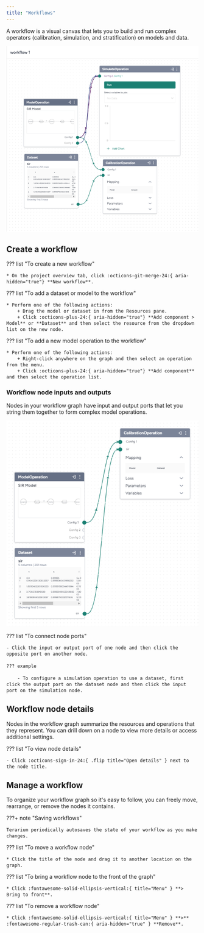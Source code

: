 ```yaml
---
title: "Workflows"
---
```


A workflow is a visual canvas that lets you to build and run complex operators (calibration, simulation, and stratification) on models and data.

![Workflow graph with an SIR model and related dataset passed into calibration and simulation operations](../img/workflows/workflow.png)

## Create a workflow

??? list "To create a new workflow"

    * On the project overview tab, click :octicons-git-merge-24:{ aria-hidden="true"} **New workflow**.

??? list "To add a dataset or model to the workflow"

    * Perform one of the following actions:
        + Drag the model or dataset in from the Resources pane.
        + Click :octicons-plus-24:{ aria-hidden="true"} **Add component > Model** or **Dataset** and then select the resource from the dropdown list on the new node.

??? list "To add a new model operation to the workflow"

    * Perform one of the following actions:
        + Right-click anywhere on the graph and then select an operation from the menu.
        + Click :octicons-plus-24:{ aria-hidden="true"} **Add component** and then select the operation list.

### Workflow node inputs and outputs

Nodes in your workflow graph have input and output ports that let you string them together to form complex model operations.

![Output nodes (left) for a model and a dataset connected to the input nodes of a calibrate operation](../img/workflows/nodes.png)

??? list "To connect node ports"

    - Click the input or output port of one node and then click the opposite port on another node.

    ??? example

        - To configure a simulation operation to use a dataset, first click the output port on the dataset node and then click the input port on the simulation node.

## Workflow node details

Nodes in the workflow graph summarize the resources and operations that they represent. You can drill down on a node to view more details or access additional settings.

??? list "To view node details"

    - Click :octicons-sign-in-24:{ .flip title="Open details" } next to the node title.

## Manage a workflow

To organize your workflow graph so it's easy to follow, you can freely move, rearrange, or remove the nodes it contains.

???+ note "Saving workflows"

    Terarium periodically autosaves the state of your workflow as you make changes.

??? list "To move a workflow node"

    * Click the title of the node and drag it to another location on the graph.

??? list "To bring a workflow node to the front of the graph"

    * Click :fontawesome-solid-ellipsis-vertical:{ title="Menu" } **> Bring to front**.

??? list "To remove a workflow node"

    * Click :fontawesome-solid-ellipsis-vertical:{ title="Menu" } **>** :fontawesome-regular-trash-can:{ aria-hidden="true" } **Remove**.